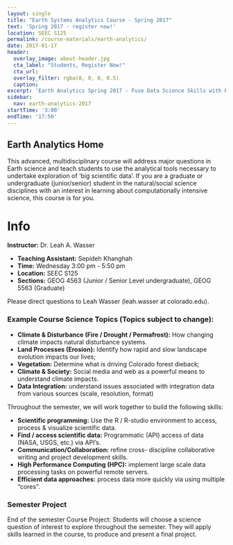 ```yaml
---
layout: single
title: "Earth Systems Analytics Course - Spring 2017"
text: 'Spring 2017 - register now!'
location: SEEC S125
permalink: /course-materials/earth-analytics/
date: 2017-01-17
header:
  overlay_image: about-header.jpg
  cta_label: "Students, Register Now!"
  cta_url:
  overlay_filter: rgba(0, 0, 0, 0.5)
  caption:
excerpt: 'Earth Analytics Spring 2017 - Fuse Data Science Skills with Earth System Science Knowledge.'
sidebar:
  nav: earth-analytics-2017
startTime: '3:00'
endTime: '17:50'
---
```


## Earth Analytics Home

This advanced, multidisciplinary course will address major questions in Earth
science and teach students to use the analytical tools necessary to undertake
exploration of ‘big scientific data’. If you are a graduate or undergraduate
(junior/senior) student in the natural/social science disciplines with an
interest in learning about computationally intensive science, this
course is for you.

<div class='notice--success' markdown="1">

# Info

**Instructor:** Dr. Leah A. Wasser

* **Teaching Assistant:** Sepideh Khanghah
* **Time:** Wednesday 3:00 pm -  5:50 pm
* **Location:** SEEC S125
* **Sections:** GEOG 4563 (Junior / Senior Level undergraduate), GEOG 5563 (Graduate)

Please direct questions to Leah Wasser (leah.wasser at colorado.edu).

</div>

### Example Course Science Topics (Topics subject to change):

* **Climate & Disturbance (Fire / Drought / Permafrost):** How
changing climate impacts natural disturbance systems.
* **Land Processes (Erosion):** Identify how rapid and slow
landscape evolution impacts our lives;
* **Vegetation:** Determine what is driving Colorado forest
dieback;
* **Climate & Society:** Social media and web as a powerful
means to understand climate impacts.
* **Data Integration:** understand issues associated with
integration data from various sources (scale, resolution, format)


Throughout the semester, we will work together to build the
following skills:

* **Scientific programming:** Use the R / R-studio environment to
access, process & visualize scientific data.
* **Find / access scientific data:** Programmatic (API) access of
data (NASA, USGS, etc.) via API’s.
* **Communication/Collaboration:** refine cross- discipline
collaborative writing and project development skills.
* **High Performance Computing (HPC):** implement large scale
data processing tasks on powerful remote servers.
* **Efficient data approaches:** process data more quickly via
using multiple “cores”.

### Semester Project

End of the semester Course Project: Students will choose a
science question of interest to explore throughout the semester.
They will apply skills learned in the course, to produce and
present a final project.
